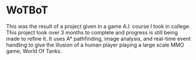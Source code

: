# WoTBoT
This was the result of a project given in a game A.I. course I took in college. This project took over 3 months to complete
and progress is still being made to refine it. It uses A* pathfinding, image analysis, and real-time event handling to give
the illusion of a human player playing a large scale MMO game, World Of Tanks.
